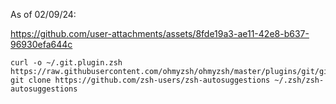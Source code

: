 As of 02/09/24:



https://github.com/user-attachments/assets/8fde19a3-ae11-42e8-b637-96930efa644c







```
curl -o ~/.git.plugin.zsh https://raw.githubusercontent.com/ohmyzsh/ohmyzsh/master/plugins/git/git.plugin.zsh
git clone https://github.com/zsh-users/zsh-autosuggestions ~/.zsh/zsh-autosuggestions
```
